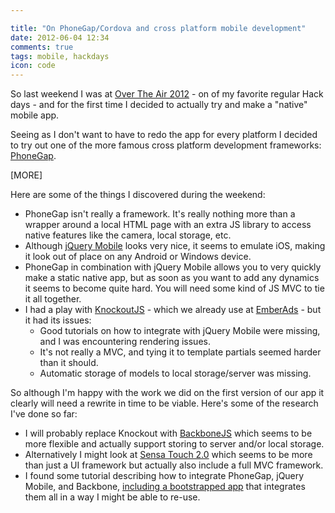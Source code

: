```yaml
---

title: "On PhoneGap/Cordova and cross platform mobile development"
date: 2012-06-04 12:34
comments: true
tags: mobile, hackdays
icon: code
---
```


So last weekend I was at [Over The Air 2012](http://overtheair.org/) - on of my favorite regular Hack days - and for the first time I decided to actually try and make a "native" mobile app.

Seeing as I don't want to have to redo the app for every platform I decided to try out one of the more famous cross platform development frameworks: [PhoneGap](http://phonegap.com/).

[MORE]

Here are some of the things I discovered during the weekend:

* PhoneGap isn't really a framework. It's really nothing more than a wrapper around a local HTML page with an extra JS library to access native features like the camera, local storage, etc.
* Although [jQuery Mobile](http://jquerymobile.com/) looks very nice, it seems to emulate iOS, making it look out of place on any Android or Windows device.
* PhoneGap in combination with jQuery Mobile allows you to very quickly make a static native app, but as soon as you want to add any dynamics it seems to become quite hard. You will need some kind of JS MVC to tie it all together.
* I had a play with [KnockoutJS](http://knockoutjs.com/) - which we already use at [EmberAds](http://emberads.com) - but it had its issues:
  * Good tutorials on how to integrate with jQuery Mobile were missing, and I was encountering rendering issues.
  * It's not really a MVC, and tying it to template partials seemed harder than it should.
  * Automatic storage of models to local storage/server was missing.

So although I'm happy with the work we did on the first version of our app it clearly will need a rewrite in time to be viable. Here's some of the research I've done so far:

  * I will probably replace Knockout with [BackboneJS](http://backbonejs.org/) which seems to be more flexible and actually support storing to server and/or local storage.
  * Alternatively I might look at [Sensa Touch 2.0](http://docs.sencha.com/touch/2-0/) which seems to be more than just a UI framework but actually also include a full MVC framework.
  * I found some tutorial describing how to integrate PhoneGap, jQuery Mobile, and Backbone, [including a bootstrapped app](https://github.com/ccoenraets/backbone-directory/tree/master/jquerymobile) that integrates them all in a way I might be able to re-use.
